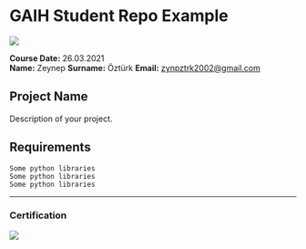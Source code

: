 # GAIH Student Repo Example
![](img/newlogo.png)

**Course Date:** 26.03.2021  
**Name:** Zeynep 
**Surname:** Öztürk
**Email:** zynpztrk2002@gmail.com  


## Project Name
Description of your project.

## Requirements
```
Some python libraries
Some python libraries
Some python libraries
```
---

### Certification
![](img/TopLearnerCertificate.png)

